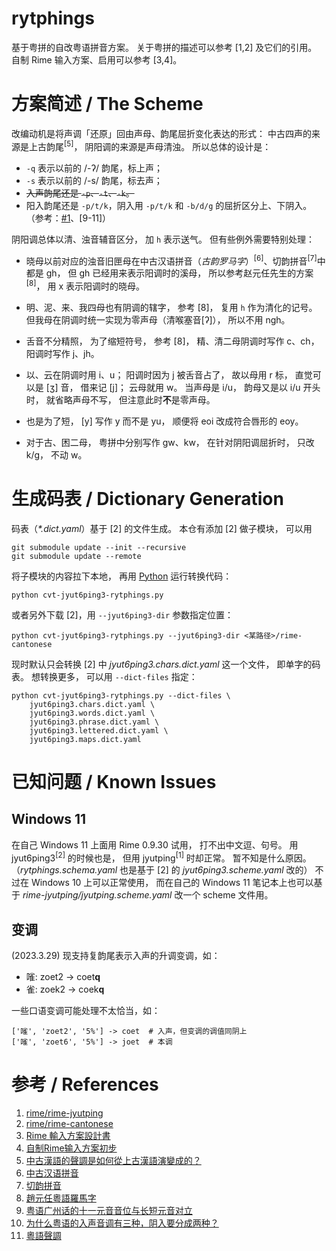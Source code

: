 # rytphings

基于粤拼的自改粤语拼音方案。
关于粤拼的描述可以参考 [1,2] 及它们的引用。
自制 Rime 输入方案、启用可以参考 [3,4]。

# 方案简述 / The Scheme

改编动机是将声调「还原」回由声母、韵尾屈折变化表达的形式：
中古四声的来源是上古韵尾<sup>[5]</sup>，
阴阳调的来源是声母清浊。
所以总体的设计是：

- `-q` 表示以前的 /-ʔ/ 韵尾，标上声；
- `-s` 表示以前的 /-s/ 韵尾，标去声；
- ~~入声韵尾还是 `-p`、`-t`、`-k`。~~
- 阳入韵尾还是 `-p/t/k`，阴入用 `-p/t/k` 和 `-b/d/g` 的屈折区分上、下阴入。
（参考：[#1](https://github.com/iTomxy/rytphings/issues/1)、[9-11]）

阴阳调总体以清、浊音辅音区分，
加 `h` 表示送气。
但有些例外需要特别处理：

- 晓母以前对应的浊音旧匣母在中古汉语拼音（*古韵罗马字*）<sup>[6]</sup>、切韵拼音<sup>[7]</sup>中都是 gh，
但 gh 已经用来表示阳调时的溪母，
所以参考赵元任先生的方案<sup>[8]</sup>，
用 x 表示阳调时的晓母。

- 明、泥、来、我四母也有阴调的辖字，
参考 [8]，
复用 `h` 作为清化的记号。
但我母在阴调时统一实现为零声母（清喉塞音[ʔ]），
所以不用 ngh。

- 舌音不分精照，
为了缩短符号，
参考 [8]，
精、清二母阴调时写作 c、ch，
阳调时写作 j、jh。

- 以、云在阴调时用 i、u；
阳调时因为 j 被舌音占了，
故以母用 r 标，
直觉可以是 [ʒ] 音，
借来记 [j]；
云母就用 w。
当声母是 i/u，
韵母又是以 i/u 开头时，
就省略声母不写，
但注意此时**不**是零声母。

- 也是为了短，
[y] 写作 y 而不是 yu，
顺便将 eoi 改成符合唇形的 eoy。

- 对于古、困二母，
粤拼中分别写作 gw、kw，
在针对阴阳调屈折时，
只改 k/g，
不动 w。

# 生成码表 / Dictionary Generation

码表（*\*.dict.yaml*）基于 [2] 的文件生成。
本仓有添加 [2] 做子模块，
可以用

```shell
git submodule update --init --recursive
git submodule update --remote
```

将子模块的内容拉下本地，
再用 [Python](https://www.python.org/) 运行转换代码：

```shell
python cvt-jyut6ping3-rytphings.py
```

或者另外下载 [2]，用 `--jyut6ping3-dir` 参数指定位置：

```shell
python cvt-jyut6ping3-rytphings.py --jyut6ping3-dir <某路径>/rime-cantonese
```

现时默认只会转换 [2] 中 *jyut6ping3.chars.dict.yaml* 这一个文件，
即单字的码表。
想转换更多，
可以用 `--dict-files` 指定：

```shell
python cvt-jyut6ping3-rytphings.py --dict-files \
    jyut6ping3.chars.dict.yaml \
    jyut6ping3.words.dict.yaml \
    jyut6ping3.phrase.dict.yaml \
    jyut6ping3.lettered.dict.yaml \
    jyut6ping3.maps.dict.yaml
```

# 已知问题 / Known Issues

## Windows 11

在自己 Windows 11 上面用 Rime 0.9.30 试用，
打不出中文逗、句号。
用 jyut6ping3<sup>[2]</sup> 的时候也是，
但用 jyutping<sup>[1]</sup> 时却正常。
暂不知是什么原因。
（*rytphings.schema.yaml* 也是基于 [2] 的 *jyut6ping3.scheme.yaml* 改的）
不过在 Windows 10 上可以正常使用，
而在自己的 Windows 11 笔记本上也可以基于 *rime-jyutping/jyutping.scheme.yaml* 改一个 scheme 文件用。

## 变调

(2023.3.29) 现支持复韵尾表示入声的升调变调，如：
- 𠻘: zoet2 -> coet**q**
- 雀: zoek2 -> coek**q**

一些口语变调可能处理不太恰当，如：
```
['𠻘', 'zoet2', '5%'] -> coet  # 入声，但变调的调值同阴上
['𠻘', 'zoet6', '5%'] -> joet  # 本调
```

# 参考 / References

1. [rime/rime-jyutping](https://github.com/rime/rime-jyutping)
2. [rime/rime-cantonese](https://github.com/rime/rime-cantonese)
3. [Rime 輸入方案設計書](https://github.com/rime/home/wiki/RimeWithSchemata)
4. [自制Rime输入方案初步](https://zhuanlan.zhihu.com/p/576244701)
5. [中古漢語的聲調是如何從上古漢語演變成的？](https://www.zhihu.com/question/319038478/answer/1375097629)
6. [中古汉语拼音](https://zh.wikipedia.org/wiki/Wikipedia:%E4%B8%AD%E5%8F%A4%E6%BC%A2%E8%AA%9E%E6%8B%BC%E9%9F%B3)
7. [切韵拼音](https://zhuanlan.zhihu.com/p/478751152)
8. [趙元任粵語羅馬字](https://zh-yue.wikipedia.org/wiki/%E8%B6%99%E5%85%83%E4%BB%BB%E7%B2%B5%E8%AA%9E%E7%BE%85%E9%A6%AC%E5%AD%97)
9. [粤语广州话的十一元音音位与长短元音对立](https://zhuanlan.zhihu.com/p/265020710)
10. [为什么粤语的入声音调有三种，阴入要分成两种？](https://www.zhihu.com/question/36615633)
11. [粵語聲調](https://zh.m.wikipedia.org/zh/%E7%B2%B5%E8%AA%9E%E8%81%B2%E8%AA%BF)
